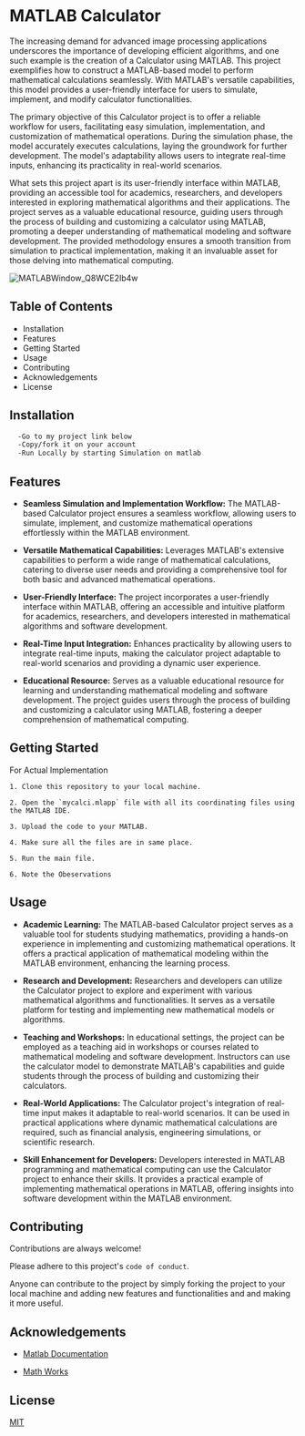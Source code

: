 
# MATLAB Calculator

The increasing demand for advanced image processing applications underscores the importance of developing efficient algorithms, and one such example is the creation of a Calculator using MATLAB. This project exemplifies how to construct a MATLAB-based model to perform mathematical calculations seamlessly. With MATLAB's versatile capabilities, this model provides a user-friendly interface for users to simulate, implement, and modify calculator functionalities.

The primary objective of this Calculator project is to offer a reliable workflow for users, facilitating easy simulation, implementation, and customization of mathematical operations. During the simulation phase, the model accurately executes calculations, laying the groundwork for further development. The model's adaptability allows users to integrate real-time inputs, enhancing its practicality in real-world scenarios.

What sets this project apart is its user-friendly interface within MATLAB, providing an accessible tool for academics, researchers, and developers interested in exploring mathematical algorithms and their applications. The project serves as a valuable educational resource, guiding users through the process of building and customizing a calculator using MATLAB, promoting a deeper understanding of mathematical modeling and software development. The provided methodology ensures a smooth transition from simulation to practical implementation, making it an invaluable asset for those delving into mathematical computing.



![MATLABWindow_Q8WCE2Ib4w](https://github.com/Shreerang01/MATLAB-Calculator/assets/113919844/f535e446-6545-44bf-9549-1e939d85c4c4)


## Table of Contents

- Installation
- Features
- Getting Started
- Usage
- Contributing
- Acknowledgements
- License
## Installation

```bash
  -Go to my project link below
  -Copy/fork it on your account
  -Run Locally by starting Simulation on matlab
```
    
## Features

- **Seamless Simulation and Implementation Workflow:** The MATLAB-based Calculator project ensures a seamless workflow, allowing users to simulate, implement, and customize mathematical operations effortlessly within the MATLAB environment.

- **Versatile Mathematical Capabilities:** Leverages MATLAB's extensive capabilities to perform a wide range of mathematical calculations, catering to diverse user needs and providing a comprehensive tool for both basic and advanced mathematical operations.

- **User-Friendly Interface:** The project incorporates a user-friendly interface within MATLAB, offering an accessible and intuitive platform for academics, researchers, and developers interested in mathematical algorithms and software development.

- **Real-Time Input Integration:** Enhances practicality by allowing users to integrate real-time inputs, making the calculator project adaptable to real-world scenarios and providing a dynamic user experience.

- **Educational Resource:** Serves as a valuable educational resource for learning and understanding mathematical modeling and software development. The project guides users through the process of building and customizing a calculator using MATLAB, fostering a deeper comprehension of mathematical computing.

## Getting Started

For Actual Implementation

    1. Clone this repository to your local machine.

    2. Open the `mycalci.mlapp` file with all its coordinating files using the MATLAB IDE.

    3. Upload the code to your MATLAB.

    4. Make sure all the files are in same place.

    5. Run the main file.

    6. Note the Obeservations
## Usage

- **Academic Learning:** The MATLAB-based Calculator project serves as a valuable tool for students studying mathematics, providing a hands-on experience in implementing and customizing mathematical operations. It offers a practical application of mathematical modeling within the MATLAB environment, enhancing the learning process.

- **Research and Development:** Researchers and developers can utilize the Calculator project to explore and experiment with various mathematical algorithms and functionalities. It serves as a versatile platform for testing and implementing new mathematical models or algorithms.

- **Teaching and Workshops:** In educational settings, the project can be employed as a teaching aid in workshops or courses related to mathematical modeling and software development. Instructors can use the calculator model to demonstrate MATLAB's capabilities and guide students through the process of building and customizing their calculators.

- **Real-World Applications:** The Calculator project's integration of real-time input makes it adaptable to real-world scenarios. It can be used in practical applications where dynamic mathematical calculations are required, such as financial analysis, engineering simulations, or scientific research.

- **Skill Enhancement for Developers:** Developers interested in MATLAB programming and mathematical computing can use the Calculator project to enhance their skills. It provides a practical example of implementing mathematical operations in MATLAB, offering insights into software development within the MATLAB environment.
## Contributing

Contributions are always welcome!

Please adhere to this project's `code of conduct`.

Anyone can contribute to the project by simply forking the project to your local machine and adding new features and functionalities and and making it more useful.

## Acknowledgements

 - [Matlab Documentation](https://in.mathworks.com/help/matlab/)

- [Math Works](https://in.mathworks.com/matlabcentral/fileexchange/32286-scientific-calculator)


## License

[MIT](https://choosealicense.com/licenses/mit/)

